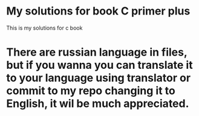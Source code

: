 # My solutions for book C primer plus
This is my solutions for c book

# There are russian language in files, but if you wanna you can translate it to your language using translator or commit to my repo changing it to English, it wil be much appreciated.
